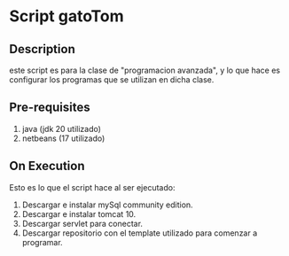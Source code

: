 # Script gatoTom

## Description

este script es para la clase de "programacion avanzada", y lo que hace es configurar los programas que se utilizan en dicha clase.

## Pre-requisites

1. java (jdk 20 utilizado)
2. netbeans (17 utilizado)

## On Execution

Esto es lo que el script hace al ser ejecutado:

1. Descargar e instalar mySql community edition.
2. Descargar e instalar tomcat 10.
3. Descargar servlet para conectar.
4. Descargar repositorio con el template utilizado para comenzar a programar.